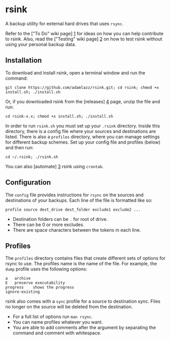 # rsink

A backup utility for external hard drives that uses `rsync`.

Refer to the ["To Do" wiki page] [1] for ideas on how you can help contribute to rsink. Also, read the ["Testing" wiki page] [2] on how to test rsink without using your personal backup data. 

## Installation

To download and install rsink, open a terminal window and run the command: 

```
git clone https://github.com/adamlazz/rsink.git; cd rsink; chmod +x install.sh; ./install.sh
```

Or, if you downloaded rsink from the [releases] [4] page, unzip the file and run:

```
cd rsink-x.x; chmod +x install.sh; ./install.sh
```

In order to run `rsink.sh` you must set up your `.rsink` directory. Inside this directory, there is a config file where your sources and destinations are listed. There is also a `profiles` directory, where you can manage settings for different backup schemes. Set up your config file and profiles (below) and then run:

```
cd ~/.rsink; ./rsink.sh
```

You can also [automate] [3] rsink using `crontab`.

## Configuration

The `config` file provides instructions for `rsync` on the sources and destinations of your backups. Each line of the file is formatted like so:

```
profile source dest_drive dest_folder exclude1 exclude2 ...
```

* Destination folders can be `.` for root of drive.
* There can be 0 or more excludes.
* There are space characters between the tokens in each line.

## Profiles

The `profiles` directory contains files that create different sets of options for rsync to use. The profiles name is the name of the file. For example, the `dump` profile uses the following options:

```
a   archive
E   preserve executability
progress    shows the progress
ignore-existing
```

rsink also comes with a `sync` profile for a source to destination sync. Files no longer on the source will be deleted from the destination. 

* For a full list of options run `man rsync`.
* You can name profiles whatever you want.
* You are able to add comments after the argument by separating the command and comment with whitespace.

[1]: https://github.com/adamlazz/rsink/wiki/To-Do
[2]: https://github.com/adamlazz/rsink/wiki/Testing
[3]: https://github.com/adamlazz/rsink/wiki/Automation
[4]: https://github.com/adamlazz/rsink/releases
